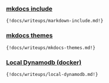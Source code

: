 ### <a href="markdown-include"> mkdocs include </a>
    {!docs/writeups/markdown-include.md!}


### <a href="mkdocs-themes"> mkdocs themes </a>
    {!docs/writeups/mkdocs-themes.md!}


### <a href="local-dynamodb"> Local Dynamodb (docker) </a>
    {!docs/writeups/local-dynamodb.md!}
